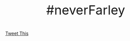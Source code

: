 <div style="height: 100%; width: 100%;">
  <p style="text-align: center;margin-top: 18%;font-size: 30pt;">#neverFarley</p>
  <p><a class="twitter-share-button" href="https://twitter.com/intent/tweet?hashtag=neverfarley&url=http%3A%2F%2Fhashtagneverfarley.com&via=mutmatt">Tweet This</a></p>
</div>
